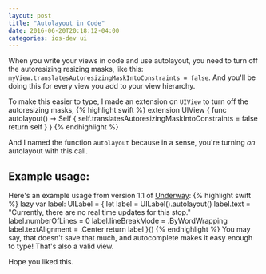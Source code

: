 ```yaml
---
layout: post
title: "Autolayout in Code"
date: 2016-06-20T20:18:12-04:00
categories: ios-dev ui
---
```


When you write your views in code and use autolayout, you need to turn off the autoresizing resizing masks, like this: `myView.translatesAutoresizingMaskIntoConstraints = false`. And you'll be doing this for every view you add to your view hierarchy.

To make this easier to type, I made an extension on `UIView` to turn off the autoresizing masks, 
{% highlight swift %}
extension UIView {
    func autolayout() -> Self {
      self.translatesAutoresizingMaskIntoConstraints = false
      return self
    }
}
{% endhighlight %} 
    
And I named the function `autolayout` because in a sense, you're turning *on* autolayout with this call.

## Example usage:

Here's an example usage from version 1.1 of [Underway](http://danramteke.com/underway):
{% highlight swift %}
lazy var label: UILabel = {
    let label = UILabel().autolayout()
    label.text = "Currently, there are no real time updates for this stop."
    label.numberOfLines = 0
    label.lineBreakMode = .ByWordWrapping
    label.textAlignment = .Center
    return label
}()
{% endhighlight %}
You may say, that doesn't save that much, and autocomplete makes it easy enough to type! That's also a valid view. 

Hope you liked this. 